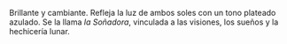 Brillante y cambiante. Refleja la luz de ambos soles con un tono plateado azulado. Se la llama _la Soñadora_, vinculada a las visiones, los sueños y la hechicería lunar.